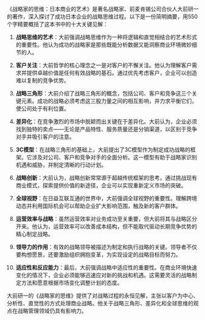 《战略家的思维：日本商业的艺术》是著名战略家、前麦肯锡公司合伙人大前研一的著作，深入探讨了成功日本企业的战略思维过程。以下是一份简明摘要，用550个字精要概括了这本书中的十大关键见解：

1. **战略思维的艺术**：大前强调战略思维作为一种将逻辑和直觉相结合的艺术形式的重要性。他认为成功的战略家是那些既能分析数据又能洞察商业环境微妙细节的人。

2. **客户关注**：大前哲学的核心理念之一是对客户的不懈关注。他认为理解客户需求并提供卓越价值是任何有效战略的基石。通过优先考虑客户，企业可以创造难以复制的竞争优势。

3. **战略三角形**：大前介绍了战略三角形的概念，包括公司、客户和竞争这三个关键元素。成功的战略必须考虑这三股力量之间的相互影响，并力求平衡它们，使公司处于有利位置。

4. **差异化**：在竞争激烈的市场中脱颖而出关键在于差异化。大前认为，企业必须找到独特的卖点——无论是产品特性、服务质量还是分销渠道，以区别于竞争对手并吸引客户的注意。

5. **3C模型**：在战略三角形的基础上，大前提出了3C模型作为制定成功战略的框架。它涉及对公司、客户和竞争对手的全面分析。这一模型有助于战略家识别机遇和威胁，并制定清晰的行动计划。

6. **战略创新**：大前认为，战略创新常常源于超越传统框架的思考。通过挑战现有商业模式，探索提供价值的新途径，企业可以实现重新定义市场的突破。

7. **全球视野**：在日益互联互通的世界中，大前强调全球视野的重要性。理解跨境动态并利用国际机会可以帮助企业扩大影响范围，触及新的客户群体。

8. **运营效率与战略**：虽然运营效率对业务成功至关重要，但大前将其与战略区分开来。他认为，运营效率可以改善成本结构，但不能取代驱动长期竞争优势的精心制定战略。

9. **领导力的作用**：有效的战略领导被描述为制定和执行战略的关键。领导者不仅要构想愿景，还要激励组织拥抱变革，为实现设定的战略目标而努力。

10. **适应性和反应能力**：最后，大前强调战略中适应性的重要性。在商业环境快速变化的情况下，企业必须能够迅速应对新的挑战和机遇。这需要灵活的战略制定方法和愿意根据市场变化调整计划的态度。

大前研一的《战略家的思维》提供了对战略过程的永恒见解，主张以客户为中心、分析性、直觉性的方式处理商业战略。他关于战略三角形、差异化和全球思维的观点在战略管理领域仍具有影响力。
